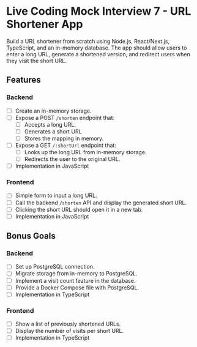 # Live Coding Mock Interview 7 - URL Shortener App
Build a URL shortener from scratch using Node.js, React/Next.js, TypeScript, and an in-memory database. The app should allow users to enter a long URL, generate a shortened version, and redirect users when they visit the short URL.

## Features
### Backend
- [ ] Create an in-memory storage.
- [ ] Expose a POST `/shorten` endpoint that:
  - [ ] Accepts a long URL.
  - [ ] Generates a short URL
  - [ ] Stores the mapping in memory.
- [ ] Expose a GET `/:shortUrl` endpoint that:
  - [ ] Looks up the long URL from in-memory storage.
  - [ ] Redirects the user to the original URL.
- [ ] Implementation in JavaScript

### Frontend

- [ ] Simple form to input a long URL.
- [ ] Call the backend `/shorten` API and display the generated short URL.
- [ ] Clicking the short URL should open it in a new tab.
- [ ] Implementation in JavaScript

## Bonus Goals

### Backend
- [ ] Set up PostgreSQL connection.
- [ ] Migrate storage from in-memory to PostgreSQL.
- [ ] Implement a visit count feature in the database.
- [ ] Provide a Docker Compose file with PostgreSQL.
- [ ] Implementation in TypeScript

### Frontend
- [ ] Show a list of previously shortened URLs.
- [ ] Display the number of visits per short URL.
- [ ] Implementation in TypeScript
